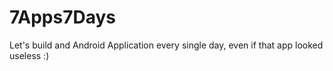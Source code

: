 # 7Apps7Days
Let's build and Android Application every single day, even if that app looked useless :)
